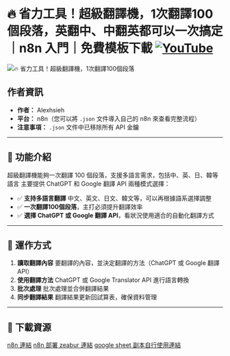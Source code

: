 # 🔥 省力工具！超級翻譯機，1次翻譯100個段落，英翻中、中翻英都可以一次搞定｜n8n 入門｜免費模板下載 [![YouTube](https://img.shields.io/badge/Watch%20on-YouTube-red?logo=youtube)](https://youtu.be/LtCnZTV3cgs)

![🔥 省力工具！超級翻譯機，1次翻譯100個段落](https://github.com/qwedsazxc78/ai-automation-n8n/blob/main/n8n/7-super-translator-100-batch/cover.png?raw=true)

## 作者資訊

* **作者：** Alexhsieh
* **平台：** n8n（您可以將 `.json` 文件導入自己的 n8n 來查看完整流程）
* **注意事項：** `.json` 文件中已移除所有 API 金鑰

---

## 📌 功能介紹

超級翻譯機能夠一次翻譯 100 個段落，支援多語言需求，包括中、英、日、韓等語言
主要提供 ChatGPT 和 Google 翻譯 API 兩種模式選擇：

* ✅ **支持多語言翻譯** 中文、英文、日文、韓文等，可以再根據語系選擇調整
* ✅ **一次翻譯100個段落**，主打必須提升翻譯效率
* ✅ **選擇 ChatGPT 或 Google 翻譯 API**，看狀況使用適合的自動化翻譯方式

---

## 🔧 運作方式

1. **讀取翻譯內容** 要翻譯的內容，並決定翻譯的方法（ChatGPT 或 Google 翻譯 API）
2. **使用翻譯方法** ChatGPT 或 Google Translator API 進行語言轉換
3. **批次處理** 批次處理並合併翻譯結果
4. **同步翻譯結果** 翻譯結果更新回試算表，確保資料管理

---

## 🚀 下載資源

[n8n 連結](https://n8n.io/)
[n8n 部署 zeabur 連結](https://zeabur.com/referral?referralCode=qwedsazxc78)
[google sheet 副本自行使用連結](https://docs.google.com/spreadsheets/d/1Gvk792yOVVI4UHTb6eahPv2IQ8FR1mO8MjIG-8ZzT7Y/edit?usp=sharing)

